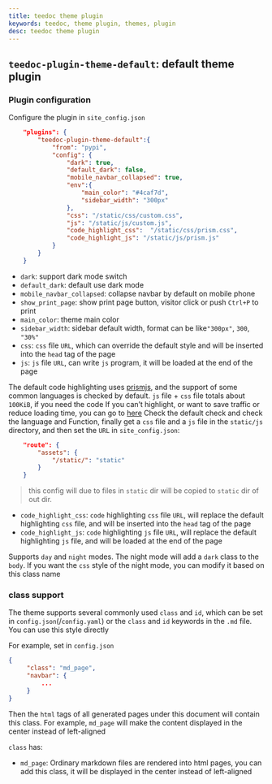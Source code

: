```yaml
---
title: teedoc theme plugin
keywords: teedoc, theme plugin, themes, plugin
desc: teedoc theme plugin
---
```



## `teedoc-plugin-theme-default`: default theme plugin


### Plugin configuration

Configure the plugin in `site_config.json`
```json
    "plugins": {
        "teedoc-plugin-theme-default":{
            "from": "pypi",
            "config": {
                "dark": true,
                "default_dark": false,
                "mobile_navbar_collapsed": true,
                "env":{
                    "main_color": "#4caf7d",
                    "sidebar_width": "300px"
                },
                "css": "/static/css/custom.css",
                "js": "/static/js/custom.js",
                "code_highlight_css":  "/static/css/prism.css",
                "code_highlight_js": "/static/js/prism.js"
            }
        }
    }
```

* `dark`: support dark mode switch
* `default_dark`: default use dark mode
* `mobile_navbar_collapsed`: collapse navbar by default on mobile phone
* `show_print_page`: show print page button, visitor click or push `Ctrl+P` to print
* `main_color`: theme main color
* `sidebar_width`: sidebar default width, format can be like`"300px"`, `300`, `"30%"`
* `css`: `css` file `URL`, which can override the default style and will be inserted into the `head` tag of the page
* `js`: `js` file `URL`, can write `js` program, it will be loaded at the end of the page

The default code highlighting uses [prismjs](https://prismjs.com/), and the support of some common languages ​​is checked by default. `js` file + `css` file totals about `100KiB`, if you need the code If you can’t highlight, or want to save traffic or reduce loading time, you can go to [here](https://prismjs.com/download.html#themes=prism-tomorrow&languages=markup+css+clike+javascript+bash+c+cpp+cmake+coffeescript+docker+go+ini+java+json+json5+kotlin+latex+less+lua+makefile+markdown+markup-templating+objectivec+php+powershell+python+jsx+tsx+ruby+rust+sass+scss+shell-session+sql+swift+textile+typescript+yaml&plugins=line-numbers+highlight-keywords+toolbar+copy-to-clipboard+match-braces) Check the default check and check the language and Function, finally get a `css` file and a `js` file in the `static/js` directory, and then set the `URL` in `site_config.json`:
```json
    "route": {
        "assets": {
            "/static/": "static"
        }
    }
```
> this config will due to files in `static` dir will be copied to `static` dir of out dir.

* `code_highlight_css`: `code` highlighting `css` file `URL`, will replace the default highlighting `css` file, and will be inserted into the `head` tag of the page
* `code_highlight_js`: `code` highlighting `js` file `URL`, will replace the default highlighting `js` file, and will be loaded at the end of the page

Supports `day` and `night` modes. The night mode will add a `dark` class to the `body`. If you want the `css` style of the night mode, you can modify it based on this class name

### class support

The theme supports several commonly used `class` and `id`, which can be set in `config.json`(/`config.yaml`) or the `class` and `id` keywords in the `.md` file. You can use this style directly

For example, set in `config.json`
```json
{
     "class": "md_page",
     "navbar": {
         ...
     }
}
```

Then the `html` tags of all generated pages under this document will contain this class. For example, `md_page` will make the content displayed in the center instead of left-aligned

`class` has:
* `md_page`: Ordinary markdown files are rendered into html pages, you can add this class, it will be displayed in the center instead of left-aligned

